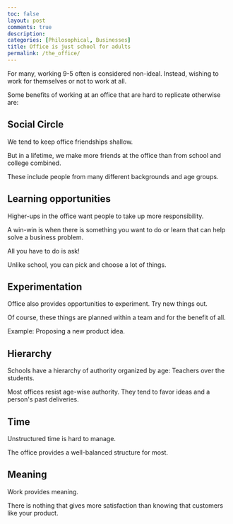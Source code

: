 ```yaml
---
toc: false
layout: post
comments: true
description: 
categories: [Philosophical, Businesses]
title: Office is just school for adults
permalink: /the_office/
---
```



For many, working 9-5 often is considered non-ideal. Instead, wishing to work for themselves or not to work at all.

Some benefits of working at an office that are hard to replicate otherwise are:

## Social Circle
We tend to keep office friendships shallow.

But in a lifetime, we make more friends at the office than from school and college combined.

These include people from many different backgrounds and age groups.

## Learning opportunities
Higher-ups in the office want people to take up more responsibility.

A win-win is when there is something you want to do or learn that can help solve a business problem.

All you have to do is ask!

Unlike school, you can pick and choose a lot of things.
## Experimentation
Office also provides opportunities to experiment. Try new things out.

Of course, these things are planned within a team and for the benefit of all.

Example: Proposing a new product idea.
## Hierarchy
Schools have a hierarchy of authority organized by age: Teachers over the students.

Most offices resist age-wise authority. They tend to favor ideas and a person's past deliveries.

## Time
Unstructured time is hard to manage.

The office provides a well-balanced structure for most.

## Meaning
Work provides meaning.

There is nothing that gives more satisfaction than knowing that customers like your product.